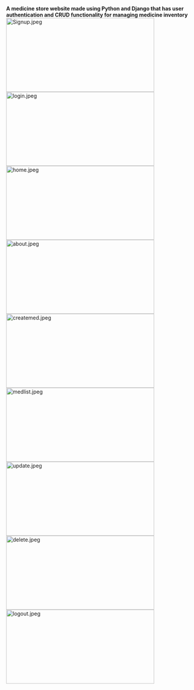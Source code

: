 <b>A medicine store website made using Python and Django that has user authentication and CRUD
functionality for managing medicine inventory</b>
<img src="https://github.com/user-attachments/assets/fab79f69-628a-4992-9784-33ebdb2ac49a" alt="Signup.jpeg" width="400" height="200">
<img src="https://github.com/user-attachments/assets/13681965-09f4-4e4c-b1c7-16cfc37d517e" alt="login.jpeg" width="400" height="200">
<img src="https://github.com/user-attachments/assets/6a52368a-81d5-4878-9e5d-0946e9301375" alt="home.jpeg" width="400" height="200">
<img src="https://github.com/user-attachments/assets/3a0637d0-f55f-4024-b4c7-c7f0472ecc44" alt="about.jpeg" width="400" height="200">
<img src="https://github.com/user-attachments/assets/8317974c-c10d-438d-986d-3a48b04a26e0" alt="createmed.jpeg" width="400" height="200">
<img src="https://github.com/user-attachments/assets/cd81f724-152e-491f-adfb-b45c319be99c" alt="medlist.jpeg" width="400" height="200">
<img src="https://github.com/user-attachments/assets/86e29d03-9151-46ab-8d30-f7b580c91fd3" alt="update.jpeg" width="400" height="200">
<img src="https://github.com/user-attachments/assets/46905707-9b0d-4da1-a783-982d9846ae06" alt="delete.jpeg" width="400" height="200">
<img src="https://github.com/user-attachments/assets/7648e67f-95b9-4eeb-8e13-b145cb346c41" alt="logout.jpeg" width="400" height="200">
